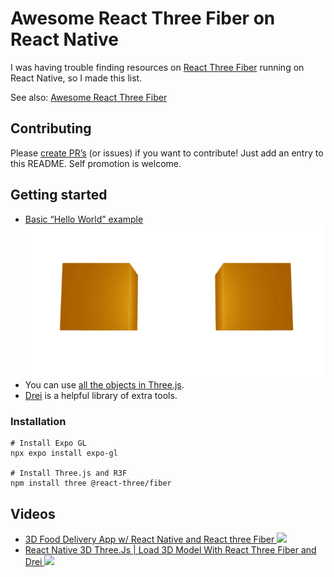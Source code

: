 # Awesome React Three Fiber on React Native

I was having trouble finding resources on [React Three Fiber](https://r3f.docs.pmnd.rs/) running on React Native, so I made this list.

See also: [Awesome React Three Fiber](https://github.com/gsimone/awesome-react-three-fiber)

## Contributing

Please [create PR’s](https://github.com/tomsoderlund/awesome-react-three-fiber-on-react-native/pulls) (or issues) if you want to contribute! Just add an entry to this README. Self promotion is welcome.

## Getting started

- [Basic “Hello World” example ![Basic example](images/basic-example.gif)](https://snack.expo.dev/@tomsoderlund/react-three-fiber-on-react-native---basic-example)
- You can use [all the objects in Three.js](https://threejs.org/docs/#api/en/geometries/BoxGeometry).
- [Drei](https://github.com/pmndrs/drei) is a helpful library of extra tools.

### Installation
	
	# Install Expo GL
	npx expo install expo-gl

	# Install Three.js and R3F
	npm install three @react-three/fiber

## Videos

- [3D Food Delivery App w/ React Native and React three Fiber ![](https://img.youtube.com/vi/oCU5j5P20To/sddefault.jpg)](https://www.youtube.com/watch?v=oCU5j5P20To)
- [React Native 3D Three.Js | Load 3D Model With React Three Fiber and Drei ![](https://img.youtube.com/vi/O8q8H9c9XZ4/sddefault.jpg)](https://www.youtube.com/watch?v=O8q8H9c9XZ4)
